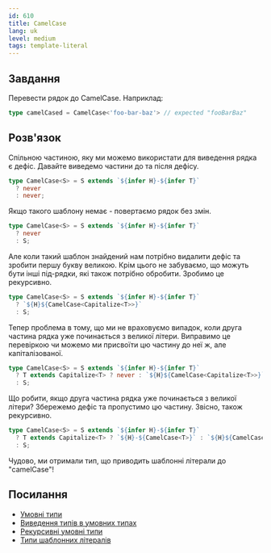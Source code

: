 ```yaml
---
id: 610
title: CamelCase
lang: uk
level: medium
tags: template-literal
---
```


## Завдання

Перевести рядок до CamelCase.
Наприклад:

```typescript
type camelCased = CamelCase<'foo-bar-baz'> // expected "fooBarBaz"
```

## Розв'язок

Спільною частиною, яку ми можемо використати для виведення рядка є дефіс.
Давайте виведемо частини до та після дефісу.

```typescript
type CamelCase<S> = S extends `${infer H}-${infer T}`
  ? never
  : never;
```

Якщо такого шаблону немає - повертаємо рядок без змін.

```typescript
type CamelCase<S> = S extends `${infer H}-${infer T}`
  ? never
  : S;
```

Але коли такий шаблон знайдений нам потрібно видалити дефіс та зробити першу букву великою.
Крім цього не забуваємо, що можуть бути інші під-рядки, які також потрібно обробити.
Зробимо це рекурсивно.

```typescript
type CamelCase<S> = S extends `${infer H}-${infer T}`
  ? `${H}${CamelCase<Capitalize<T>>}`
  : S;
```

Тепер проблема в тому, що ми не враховуємо випадок, коли друга частина рядка уже починається з великої літери.
Виправимо це перевіркою чи можемо ми присвоїти цю частину до неї ж, але капіталізованої.

```typescript
type CamelCase<S> = S extends `${infer H}-${infer T}`
  ? T extends Capitalize<T> ? never : `${H}${CamelCase<Capitalize<T>>}`
  : S;
```

Що робити, якщо друга частина рядка уже починається з великої літери?
Збережемо дефіс та пропустимо цю частину.
Звісно, також рекурсивно.

```typescript
type CamelCase<S> = S extends `${infer H}-${infer T}`
  ? T extends Capitalize<T> ? `${H}-${CamelCase<T>}` : `${H}${CamelCase<Capitalize<T>>}`
  : S;
```

Чудово, ми отримали тип, що приводить шаблонні літерали до "camelCase"!

## Посилання

- [Умовні типи](https://www.typescriptlang.org/docs/handbook/2/conditional-types.html)
- [Виведення типів в умовних типах](https://www.typescriptlang.org/docs/handbook/2/conditional-types.html#inferring-within-conditional-types)
- [Рекурсивні умовні типи](https://www.typescriptlang.org/docs/handbook/release-notes/typescript-4-1.html#recursive-conditional-types)
- [Типи шаблонних літералів](https://www.typescriptlang.org/docs/handbook/release-notes/typescript-4-1.html#template-literal-types)
